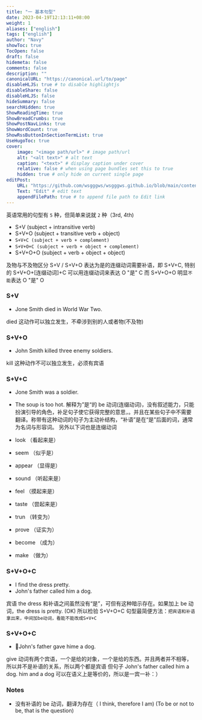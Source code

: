 ```yaml
---
title: "一 基本句型"
date: 2023-04-19T12:13:11+08:00
weight: 1
aliases: ["english"]
tags: ["english"]
author: "Navy"
showToc: true
TocOpen: false
draft: false
hidemeta: false
comments: false
description: ""
canonicalURL: "https://canonical.url/to/page"
disableHLJS: true # to disable highlightjs
disableShare: false
disableHLJS: false
hideSummary: false
searchHidden: true
ShowReadingTime: true
ShowBreadCrumbs: true
ShowPostNavLinks: true
ShowWordCount: true
ShowRssButtonInSectionTermList: true
UseHugoToc: true
cover:
    image: "<image path/url>" # image path/url
    alt: "<alt text>" # alt text
    caption: "<text>" # display caption under cover
    relative: false # when using page bundles set this to true
    hidden: true # only hide on current single page
editPost:
    URL: "https://github.com/wsgggws/wsgggws.github.io/blob/main/content"
    Text: "Edit" # edit text
    appendFilePath: true # to append file path to Edit link
---
```


英语常用的句型有 `5` 种，但简单来说就 `2` 种（3rd, 4th)

- S+V (subject + intransitive verb)
- S+V+O (subject + transitive verb + object)
- `S+V+C (subject + verb + complement)`
- `S+V+O+C (subject + verb + object + complement)`
- S+V+O+O (subject + verb + object + object)

及物与不及物区分 S+V / S+V+O
表达为是的连缀动词需要补语，即 S+V+C, 特别的 S+V+O+\[连缀动词\]+C 可以用连缀动词来表达 O "是" C
而 S+V+O+O 明显`不能`表达 O "是" O

### S+V

- Jone Smith died in World War Two.

died 这动作可以独立发生，不牵涉到别的人或者物(不及物)

### S+V+O

- John Smith killed three enemy soldiers.

kill 这种动作不可以独立发生，必须有宾语

### S+V+C

- Jone Smith was a soldier.
- The soup is too hot.
  解释为”是“的 be 动词(连缀动词)，没有叙述能力，只能扮演引导的角色，补足句子使它获得完整的意思，。并且在某些句子中不需要翻译。称带有这种动词的句子为主动补结构，“补语”是在“是”后面的词，通常为名词与形容词。 另外以下词也是连缀动词

- look （看起来是）
- seem （似乎是）
- appear （显得是）
- sound （听起来是）
- feel （摸起来是）
- taste （尝起来是）
- trun （转变为）
- prove （证实为）
- become （成为）
- make （做为）

### S+V+O+C

- I find the dress pretty.
- John's father called him a dog.

宾语 the dress 和补语之间虽然没有“是”，可但有这种暗示存在。如果加上 be 动词，the dress is pretty. (OK)
所以检验 S+V+O+C 句型最简便方法：`把宾语和补语拿出来，中间加be动词，看能不能改成S+V+C`

### S+V+O+C

- John's father gave hime a dog.

give 动词有两个宾语，一个是给的对象，一个是给的东西。并且两者并不相等，所以并不是补语的关系，所以两个都是宾语
但句子 John's father called him a dog. him and a dog 可以在语义上是等价的，所以是一宾一补：）

### Notes

- 没有补语的 be 动词，翻译为存在（ I think, therefore I am) (To be or not to be, that is the question)
